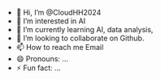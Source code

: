 - 👋 Hi, I’m @CloudHH2024
- 👀 I’m interested in AI
- 🌱 I’m currently learning AI, data analysis, 
- 💞️ I’m looking to collaborate on Github.
- 📫 How to reach me Email
- 😄 Pronouns: ...
- ⚡ Fun fact: ...

<!---
CloudHH2024/CloudHH2024 is a ✨ special ✨ repository because its `README.md` (this file) appears on your GitHub profile.
You can click the Preview link to take a look at your changes.
--->
